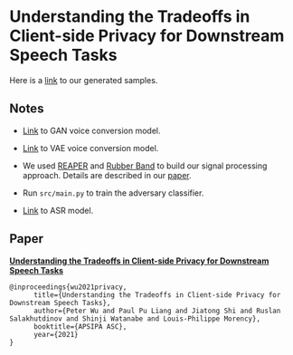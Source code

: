 # Understanding the Tradeoffs in Client-side Privacy for Downstream Speech Tasks

Here is a [link](https://peter-yh-wu.github.io/speech-privacy-samples/) to our generated samples.

## Notes

 - [Link](https://github.com/peter-yh-wu/voice_conversion/tree/speech_privacy) to GAN voice conversion model.

 - [Link](https://github.com/jjery2243542/adaptive_voice_conversion) to VAE voice conversion model.

 - We used [REAPER](https://github.com/google/REAPER) and [Rubber Band](github.com/breakfastquay/rubberband) to build our signal processing approach. Details are described in our [paper](http://www.cs.cmu.edu/~peterw1/website_files/privacy.pdf).

 - Run `src/main.py` to train the adversary classifier.

 - [Link](https://github.com/espnet/espnet/tree/master/egs2/librispeech/asr1) to ASR model.

## Paper

[**Understanding the Tradeoffs in Client-side Privacy for Downstream Speech Tasks**](https://arxiv.org/abs/2101.08919)

```
@inproceedings{wu2021privacy,
      title={Understanding the Tradeoffs in Client-side Privacy for Downstream Speech Tasks},
      author={Peter Wu and Paul Pu Liang and Jiatong Shi and Ruslan Salakhutdinov and Shinji Watanabe and Louis-Philippe Morency},
      booktitle={APSIPA ASC},
      year={2021}
}
```
